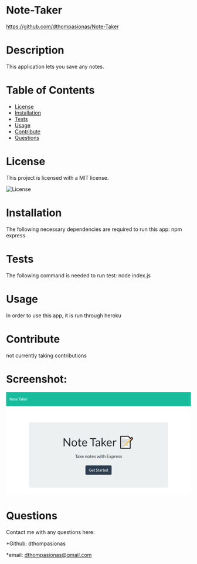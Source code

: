 # Note-Taker 

https://github.com/dthompasionas/Note-Taker

# Description
This application lets you save any notes.

# Table of Contents
* [License](#license) 
* [Installation](#installation)
* [Tests](#tests)
* [Usage](#usage)
* [Contribute](#contribute)
* [Questions](#questions)

# License 
This project is licensed with a MIT license.

![License](https://img.shields.io/badge/License-MIT-blue.svg)

# Installation
The following necessary dependencies are required to run this app: npm express 

# Tests
The following command is needed to run test: node index.js

# Usage
In order to use this app, it is run through heroku

# Contribute
not currently taking contributions

# Screenshot:
![](public/assets/images/note-taker-screenshot.png)

# Questions
Contact me with any questions here:

*Github: dthompasionas

*email: dthompasionas@gmail.com 
